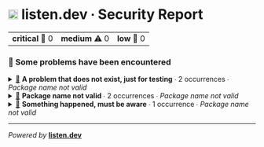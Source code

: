 
# <img height=20 src="https://listen.dev/assets/images/dolphin-noborder.png"> listen.dev ∙ Security Report
<table align=center>
  <tr>
    <td><b>critical</b> 🚨 0</td>
    <td><b>medium</b> ⚠️ 0</td>
    <td><b>low</b> 🔷 0</td>
  </tr>
</table>


### 🚩 Some problems have been encountered
<details>
<summary><a href="https://listen.dev/probs/invalid-name">🔗</a> <b>A problem that does not exist, just for testing</b> ∙ 2 occurrences ∙ <i>Package name not valid</i></summary>

- [bufferutil@4.0.7](https://verdicts.listen.dev/npm/bufferutil/4.0.7)
- [vu3@0.0.1](https://verdicts.listen.dev/npm/vu3/0.0.1)


[See docs 🔗](https://listen.dev/probs/invalid-name)
</details>
<details>
<summary><a href="https://listen.dev/probs/invalid-name">🔗</a> <b>Package name not valid</b> ∙ 2 occurrences ∙ <i>Package name not valid</i></summary>

- [bufferutil@4.0.7](https://verdicts.listen.dev/npm/bufferutil/4.0.7)
- [vu3@0.0.1](https://verdicts.listen.dev/npm/vu3/0.0.1)


[See docs 🔗](https://listen.dev/probs/invalid-name)
</details>
<details>
<summary><a href="https://listen.dev/probs/invalid-name">🔗</a> <b>Something happened, must be aware</b> ∙ 1 occurrence ∙ <i>Package name not valid</i></summary>

- [vu3@0.0.1](https://verdicts.listen.dev/npm/vu3/0.0.1)


[See docs 🔗](https://listen.dev/probs/invalid-name)
</details>

<hr>


<i>Powered by</i> <b><a href="https://listen.dev">listen.dev</a> <img height=14 src="https://listen.dev/assets/images/dolphin-noborder.png"></b>